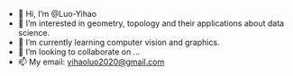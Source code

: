 - 👋 Hi, I’m @Luo-Yihao
- 👀 I’m interested in geometry, topology and their applications about data science. 
- 🌱 I’m currently learning computer vision and graphics.
- 💞️ I’m looking to collaborate on ...
- 📫 My email: yihaoluo2020@gmail.com

<!---
Luo-Yihao/Luo-Yihao is a ✨ special ✨ repository because its `README.md` (this file) appears on your GitHub profile.
You can click the Preview link to take a look at your changes.
--->
